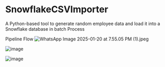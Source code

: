 # SnowflakeCSVImporter
A Python-based tool to generate random employee data and load it into a Snowflake database in batch Process

Pipeline Flow
![WhatsApp Image 2025-01-20 at 7.55.05 PM (1).jpeg](..%2F..%2F..%2FDownloads%2FWhatsApp%20Image%202025-01-20%20at%207.55.05%20PM%20%281%29.jpeg)

![image](https://github.com/user-attachments/assets/1b82d009-4caf-4d7f-b053-e041e14589a5)

![image](https://github.com/user-attachments/assets/7c5e6e41-27de-4c0b-a4cc-fc3cb1ee51ef)

